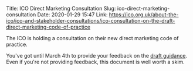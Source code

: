 Title: ICO Direct Marketing Consultation
Slug: ico-direct-marketing-consultation
Date: 2020-01-29 15:47
Link: https://ico.org.uk/about-the-ico/ico-and-stakeholder-consultations/ico-consultation-on-the-draft-direct-marketing-code-of-practice

The ICO is holding a consultation on their new direct marketing code of practice.

You've got until March 4th to provide your feedback on the [draft guidance](https://ico.org.uk/media/about-the-ico/consultations/2616882/direct-marketing-code-draft-guidance.pdf). Even if you're not providing feedback, this document is well worth a skim.
